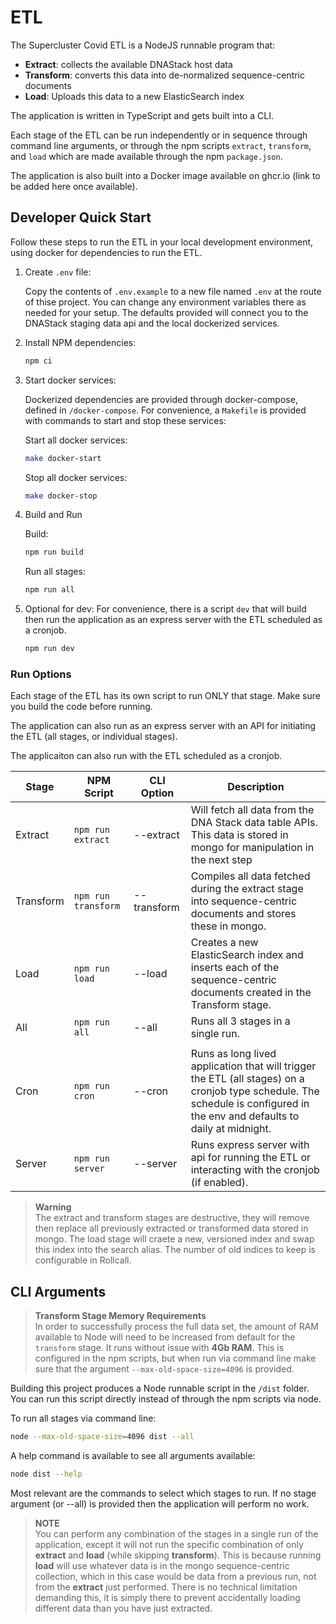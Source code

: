 # ETL

The Supercluster Covid ETL is a NodeJS runnable program that:

- **Extract**: collects the available DNAStack host data
- **Transform**: converts this data into de-normalized sequence-centric documents
- **Load**: Uploads this data to a new ElasticSearch index

The application is written in TypeScript and gets built into a CLI.

Each stage of the ETL can be run independently or in sequence through command line arguments, or through the npm scripts `extract`, `transform`, and `load` which are made available through the npm `package.json`.

The application is also built into a Docker image available on ghcr.io (link to be added here once available).

## Developer Quick Start

Follow these steps to run the ETL in your local development environment, using docker for dependencies to run the ETL.

1. Create `.env` file:

   Copy the contents of `.env.example` to a new file named `.env` at the route of thise project. You can change any environment variables there as needed for your setup. The defaults provided will connect you to the DNAStack staging data api and the local dockerized services.

1. Install NPM dependencies:

   ```bash
   npm ci
   ```

1. Start docker services:

   Dockerized dependencies are provided through docker-compose, defined in `/docker-compose`. For convenience, a `Makefile` is provided with commands to start and stop these services:

   Start all docker services:

   ```bash
   make docker-start
   ```

   Stop all docker services:

   ```bash
   make docker-stop
   ```

1. Build and Run

   Build:

   ```bash
   npm run build
   ```

   Run all stages:

   ```bash
   npm run all
   ```

1. Optional for dev:
   For convenience, there is a script `dev` that will build then run the application as an express server with the ETL scheduled as a cronjob.

   ```bash
   npm run dev
   ```

### Run Options

Each stage of the ETL has its own script to run ONLY that stage. Make sure you build the code before running.

The application can also run as an express server with an API for initiating the ETL (all stages, or individual stages).

The applicaiton can also run with the ETL scheduled as a cronjob.

| Stage     | NPM Script          | CLI Option  | Description                                                                                                                                                                |
| --------- | ------------------- | ----------- | -------------------------------------------------------------------------------------------------------------------------------------------------------------------------- |
| Extract   | `npm run extract`   | --extract   | Will fetch all data from the DNA Stack data table APIs. This data is stored in mongo for manipulation in the next step                                                     |
| Transform | `npm run transform` | --transform | Compiles all data fetched during the extract stage into sequence-centric documents and stores these in mongo.                                                              |
| Load      | `npm run load`      | --load      | Creates a new ElasticSearch index and inserts each of the sequence-centric documents created in the Transform stage.                                                       |
| All       | `npm run all`       | --all       | Runs all 3 stages in a single run.                                                                                                                                         |
|           |                     |             |                                                                                                                                                                            |
| Cron      | `npm run cron`      | --cron      | Runs as long lived application that will trigger the ETL (all stages) on a cronjob type schedule. The schedule is configured in the env and defaults to daily at midnight. |
| Server    | `npm run server`    | --server    | Runs express server with api for running the ETL or interacting with the cronjob (if enabled).                                                                             |

> **Warning**  
> The extract and transform stages are destructive, they will remove then replace all previously extracted or transformed data stored in mongo.
> The load stage will craete a new, versioned index and swap this index into the search alias. The number of old indices to keep is configurable in Rollcall.

## CLI Arguments

> **Transform Stage Memory Requirements**  
> In order to successfully process the full data set, the amount of RAM available to Node will need to be increased from default for the `transform` stage. It runs without issue with **4Gb RAM**. This is configured in the npm scripts, but when run via command line make sure that the argument `--max-old-space-size=4096` is provided.

Building this project produces a Node runnable script in the `/dist` folder. You can run this script directly instead of through the npm scripts via node.

To run all stages via command line:

```bash
node --max-old-space-size=4096 dist --all
```

A help command is available to see all arguments available:

```bash
node dist --help
```

Most relevant are the commands to select which stages to run. If no stage argument (or --all) is provided then the application will perform no work.

> **NOTE**  
> You can perform any combination of the stages in a single run of the application, except it will not run the specific combination of only **extract** and **load** (while skipping **transform**). This is because running **load** will use whatever data is in the mongo sequence-centric collection, which in this case would be data from a previous run, not from the **extract** just performed. There is no technical limitation demanding this, it is simply there to prevent accidentally loading different data than you have just extracted.
